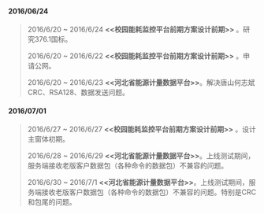
#### <i class="icon-file"></i>   **2016/06/24** 
> 2016/6/20 ~ 2016/6/24 **<<校园能耗监控平台前期方案设计前期>>** 。研究376.1国标。 
>
> 2016/6/20 ~ 2016/6/22 **<<校园能耗监控平台前期方案设计前期>>** 。申请公网。 
>
> 2016/6/20 ~ 2016/6/23 **<<河北省能源计量数据平台>>**。解决唐山何志斌CRC、RSA128、数据发送问题。 


#### <i class="icon-file"></i>   **2016/07/01** 
> 2016/6/27 ~ 2016/6/27 **<<校园能耗监控平台前期方案设计前期>>** 。设计主窗体初期。 
>
> 2016/6/28 ~ 2016/6/29 **<<河北省能源计量数据平台>>**。上线测试期间，服务端接收老版客户数据包（各种命令的数据包）不兼容的问题。
>
> 2016/6/30 ~ 2016/7/1 **<<河北省能源计量数据平台>>**。上线测试期间，服务端接收老版客户数据包（各种命令的数据包）不兼容的问题。特别是CRC和包尾的问题。
